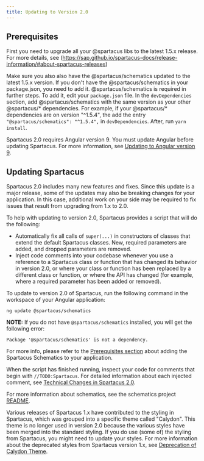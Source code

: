 ```yaml
---
title: Updating to Version 2.0
---
```


## Prerequisites

First you need to upgrade all your @spartacus libs to the latest 1.5.x release. For more details, see (https://sap.github.io/spartacus-docs/release-information/#about-spartacus-releases)

Make sure you also also have the @spartacus/schematics updated to the latest 1.5.x version. If you don't have the @spartacus/schematics in your package.json, you need to add it. @spartacus/schematics is required in further steps. To add it, edit your `package.json` file. In the `devDependencies` section, add @spartacus/schematics with the same version as your other @spartacus/* dependencies. For example, if your @spartacus/* dependencies are on version "^1.5.4", the add the entry `"@spartacus/schematics": "^1.5.4",` in `devDependencies`. After, run `yarn install`.

Spartacus 2.0 requires Angular version 9. You must update Angular before updating Spartacus. For more information, see [Updating to Angular version 9](https://update.angular.io/).

## Updating Spartacus

Spartacus 2.0 includes many new features and fixes. Since this update is a major release, some of the updates may also be breaking changes for your application. In this case, additional work on your side may be required to fix issues that result from upgrading from 1.x to 2.0.

To help with updating to version 2.0, Spartacus provides a script that will do the following:

- Automatically fix all calls of `super(...)` in constructors of classes that extend the default Spartacus classes. New, required parameters are added, and dropped parameters are removed.
- Inject code comments into your codebase whenever you use a reference to a Spartacus class or function that has changed its behavior in version 2.0, or where your class or function has been replaced by a different class or function, or where the API has changed (for example, where a required parameter has been added or removed).

To update to version 2.0 of Spartacus, run the following command in the workspace of your Angular application:

```shell
ng update @spartacus/schematics
```

**NOTE:** If you do not have `@spartacus/schematics` installed, you will get the following error:

```
Package '@spartacus/schematics' is not a dependency.
```

For more info, please refer to the [Prerequisites section](#Prerequisites) about adding the Spartacus Schematics to your application.

When the script has finished running, inspect your code for comments that begin with `//TODO:Spartacus`. For detailed information about each injected comment, see [Technical Changes in Spartacus 2.0](https://github.com/SAP/spartacus/blob/develop/docs/migration/2_0.md).

For more information about schematics, see the schematics project [README](https://github.com/SAP/spartacus/tree/develop/projects/schematics).

Various releases of Spartacus 1.x have contributed to the styling in Spartacus, which was grouped into a specific theme called "Calydon". This theme is no longer used in version 2.0 because the various styles have been merged into the standard styling. If you do use (some of) the styling from Spartacus, you might need to update your styles. For more information about the deprecated styles from Spartacus version 1.x, see [Deprecation of Calydon Theme](https://github.com/SAP/spartacus-docs/blob/doc/GH-547/_pages/home/updating-to-version-2/calydon.md).
